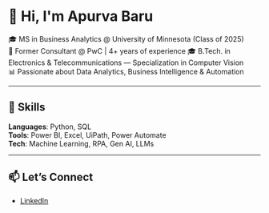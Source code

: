 # 👋 Hi, I'm Apurva Baru

🎓 MS in Business Analytics @ University of Minnesota (Class of 2025)  
💼 Former Consultant @ PwC | 4+ years of experience
🎓 B.Tech. in Electronics & Telecommunications — Specialization in Computer Vision  
📊 Passionate about Data Analytics, Business Intelligence & Automation  

---

## 🔧 Skills
**Languages**: Python, SQL  
**Tools**: Power BI, Excel, UiPath, Power Automate  
**Tech**: Machine Learning, RPA, Gen AI, LLMs

---

## 📫 Let’s Connect
- [LinkedIn](www.linkedin.com/in/apurva-baru)  

<!---
apurvavbaru/apurvavbaru is a ✨ special ✨ repository because its `README.md` (this file) appears on your GitHub profile.
You can click the Preview link to take a look at your changes.
--->
